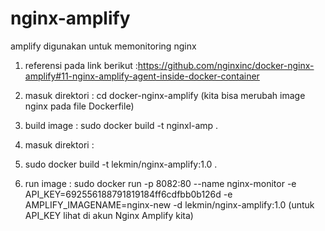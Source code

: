 # nginx-amplify
amplify digunakan untuk memonitoring nginx

1. referensi pada link berikut :https://github.com/nginxinc/docker-nginx-amplify#11-nginx-amplify-agent-inside-docker-container

2. masuk direktori : cd docker-nginx-amplify (kita bisa merubah image nginx pada file Dockerfile)
3. build image : sudo docker build -t nginxl-amp .
4. masuk direktori : 
5. sudo docker build -t lekmin/nginx-amplify:1.0 .
6. run image : sudo docker run -p 8082:80 --name nginx-monitor -e API_KEY=692556188791819184ff6cdfbb0b126d -e AMPLIFY_IMAGENAME=nginx-new -d lekmin/nginx-amplify:1.0  (untuk API_KEY lihat di akun Nginx Amplify kita)
